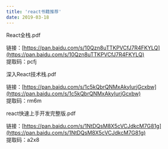 ```yaml
---
title: 'react书籍推荐'
date: 2019-03-18
---   
```

React全栈.pdf

链接：[https://pan.baidu.com/s/10Qzn8uTTKPVCfJ7R4FKYLQ](https://pan.baidu.com/s/10Qzn8uTTKPVCfJ7R4FKYLQ)  
提取码：pcfj

深入React技术栈.pdf

链接：[https://pan.baidu.com/s/1c5kQbrQNMxAkyIurjGcxbw](https://pan.baidu.com/s/1c5kQbrQNMxAkyIurjGcxbw)  
提取码：rm6m

react快速上手开发完整版.pdf

链接：[https://pan.baidu.com/s/1NtDQsM8X5cVCJdkcM7G81g](https://pan.baidu.com/s/1NtDQsM8X5cVCJdkcM7G81g)  
提取码：a2x8
